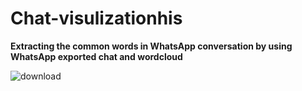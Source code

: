 # Chat-visulizationhis
******Extracting the common words in WhatsApp conversation by using WhatsApp exported chat and wordcloud******

![download](https://user-images.githubusercontent.com/38010894/109439546-69b21300-7a37-11eb-8b65-ca4d06198814.png)
